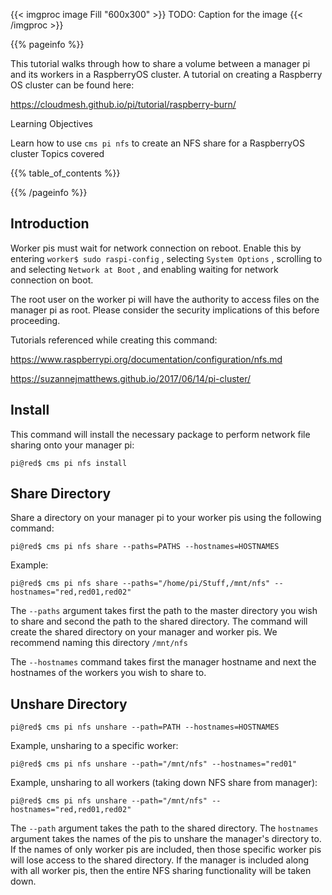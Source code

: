 {{< imgproc image Fill "600x300" >}} TODO: Caption for the image {{< /imgproc >}}

{{% pageinfo %}}

This tutorial walks through how to share a volume between a manager pi and its workers in a RaspberryOS cluster. A tutorial on creating a Raspberry OS cluster can be found here:

<https://cloudmesh.github.io/pi/tutorial/raspberry-burn/>

Learning Objectives

Learn how to use ```cms pi nfs``` to create an NFS share for a RaspberryOS cluster
Topics covered

{{% table_of_contents %}}

{{% /pageinfo %}}

## Introduction  







Worker pis must wait for network connection on reboot. Enable this by entering ```worker$ sudo raspi-config``` , selecting ```System Options``` , scrolling to and selecting ```Network at Boot``` , and enabling waiting for network connection on boot.

The root user on the worker pi will have the authority to access files on the manager pi as root. Please consider the security implications of this before proceeding.

Tutorials referenced while creating this command:

<https://www.raspberrypi.org/documentation/configuration/nfs.md>

<https://suzannejmatthews.github.io/2017/06/14/pi-cluster/>

## Install

This command will install the necessary package to perform network file sharing onto your manager pi:

```
pi@red$ cms pi nfs install
```
## Share Directory

Share a directory on your manager pi to your worker pis using the following command:

```
pi@red$ cms pi nfs share --paths=PATHS --hostnames=HOSTNAMES
```

Example:

```
pi@red$ cms pi nfs share --paths="/home/pi/Stuff,/mnt/nfs" --hostnames="red,red01,red02"
```

The ```--paths``` argument takes first the path to the master directory you wish to share and second the path to the shared directory. The command will create the shared directory on your manager and worker pis. We recommend naming this directory ```/mnt/nfs``` 

The ```--hostnames``` command takes first the manager hostname and next the hostnames of the workers you wish to share to.

## Unshare Directory

```
pi@red$ cms pi nfs unshare --path=PATH --hostnames=HOSTNAMES
```

Example, unsharing to a specific worker:

```
pi@red$ cms pi nfs unshare --path="/mnt/nfs" --hostnames="red01"
```

Example, unsharing to all workers (taking down NFS share from manager):

```
pi@red$ cms pi nfs unshare --path="/mnt/nfs" --hostnames="red,red01,red02"
```

The ```--path``` argument takes the path to the shared directory. The ```hostnames``` argument takes the names of the pis to unshare the manager's directory to. If the names of only worker pis are included, then those specific worker pis will lose access to the shared directory. If the manager is included along with all worker pis, then the entire NFS sharing functionality will be taken down. 
